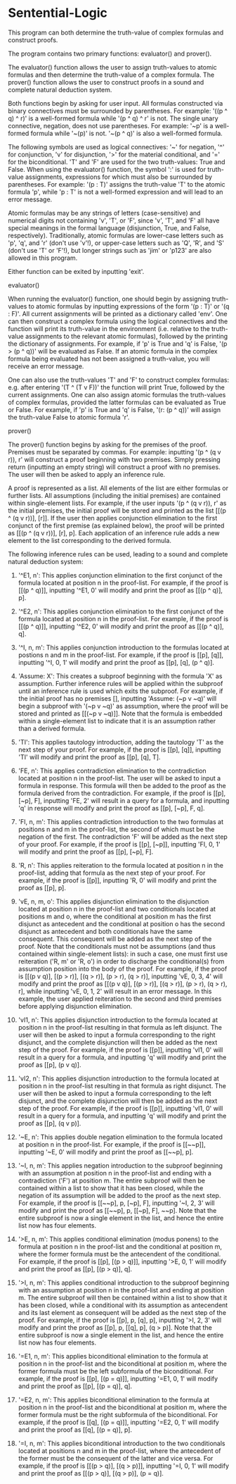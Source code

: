 # Sentential-Logic
This program can both determine the truth-value of complex formulas and construct proofs. 

The program contains two primary functions: evaluator() and prover(). 

The evaluator() function allows the user to assign truth-values to atomic formulas and then determine the truth-value of a complex formula. The prover() function allows the user to construct proofs in a sound and complete natural deduction system. 

Both functions begin by asking for user input. All formulas constructed via binary connectives must be surrounded by parentheses. For example: '((p ^ q) ^ r)' is a well-formed formula while '(p ^ q) ^ r' is not. The single unary connective, negation, does not use parentheses. For example: '\~p' is a well-formed formula while '\~(p)' is not. '\~(p ^ q)' is also a well-formed formula. 

The following symbols are used as logical connectives: '\~' for negation, '^' for conjunction, 'v' for disjunction, '>' for the material conditional, and '=' for the biconditional. 'T' and 'F' are used for the two truth-values: True and False. When using the evaluator() function, the symbol ':' is used for truth-value assignments, expressions for which must also be surrounded by parentheses. For example: '(p : T)' assigns the truth-value 'T' to the atomic formula 'p', while 'p : T' is not a well-formed expression and will lead to an error message. 

Atomic formulas may be any strings of letters (case-sensitive) and numerical digits not containing 'v', 'T', or 'F', since 'v', 'T', and 'F' all have special meanings in the formal language (disjunction, True, and False, respectively). Traditionally, atomic formulas are lower-case letters such as 'p', 'q', and 'r' (don't use 'v'!), or upper-case letters such as 'Q', 'R', and 'S' (don't use 'T' or 'F'!), but longer strings such as 'jim' or 'p123' are also allowed in this program. 

Either function can be exited by inputting 'exit'. 

evaluator()

When running the evaluator() function, one should begin by assigning truth-values to atomic formulas by inputting expressions of the form '(p : T)' or '(q : F)'. All current assignments will be printed as a dictionary called 'env'. One can then construct a complex formula using the logical connectives and the function will print its truth-value in the environment (i.e. relative to the truth-value assignments to the relevant atomic formulas), followed by the printing the dictionary of assignments. For example, if 'p' is True and 'q' is False, '(p > (p ^ q))' will be evaluated as False. If an atomic formula in the complex formula being evaluated has not been assigned a truth-value, you will receive an error message. 

One can also use the truth-values 'T' and 'F' to construct complex formulas: e.g. after entering '(T ^ (T v F))' the function will print True, followed by the current assignments. One can also assign atomic formulas the truth-values of complex formulas, provided the latter formulas can be evaluated as True or False. For example, if 'p' is True and 'q' is False, '(r: (p ^ q))' will assign the truth-value False to atomic formula 'r'. 

prover()

The prover() function begins by asking for the premises of the proof. Premises must be separated by commas. For example: inputting '(p ^ (q v r)), r' will construct a proof beginning with two premises. Simply pressing return (inputting an empty string) will construct a proof with no premises. The user will then be asked to apply an inference rule. 

A proof is represented as a list. All elements of the list are either formulas or further lists. All assumptions (including the initial premises) are contained within single-element lists. For example, if the user inputs '(p ^ (q v r)), r' as the initial premises, the initial proof will be stored and printed as the list [[(p ^ (q v r))], [r]]. If the user then applies conjunction elimination to the first conjunct of the first premise (as explained below), the proof will be printed as [[(p ^ (q v r))], [r], p]. Each application of an inference rule adds a new element to the list corresponding to the derived formula. 

The following inference rules can be used, leading to a sound and complete natural deduction system: 

1. '^E1, n': This applies conjunction elimination to the first conjunct of the formula located at position n in the proof-list. For example, if the proof is [[(p ^ q)]], inputting '^E1, 0' will modify and print the proof as [[(p ^ q)], p]. 

2. '^E2, n': This applies conjunction elimination to the first conjunct of the formula located at position n in the proof-list. For example, if the proof is [[(p ^ q)]], inputting '^E2, 0' will modify and print the proof as [[(p ^ q)], q]. 

3. '^I, n, m': This applies conjunction introduction to the formulas located at postions n and m in the proof-list. For example, if the proof is [[p], [q]], inputting '^I, 0, 1' will modify and print the proof as [[p], [q], (p ^ q)]. 

4. 'Assume: X': This creates a subproof beginning with the formula 'X' as assumption. Further inference rules will be applied within the subproof until an inference rule is used which exits the subproof. For example, if the initial proof has no premises [], inputting 'Assume: (\~p v \~q)' will begin a subproof with '(\~p v \~q)' as assumption, where the proof will be stored and printed as [[(\~p v \~q)]]. Note that the formula is embedded within a single-element list to indicate that it is an assumption rather than a derived formula. 

5. 'TI': This applies tautology introduction, adding the tautology 'T' as the next step of your proof. For example, if the proof is [[p], [q]], inputting 'TI' will modify and print the proof as [[p], [q], T]. 

6. 'FE, n': This applies contradiction elimination to the contradiction located at position n in the proof-list. The user will be asked to input a formula in response. This formula will then be added to the proof as the formula derived from the contradiction. For example, if the proof is [[p], [\~p], F], inputting 'FE, 2' will result in a query for a formula, and inputting 'q' in response will modify and print the proof as [[p], [\~p], F, q]. 

7. 'FI, n, m': This applies contradiction introduction to the two formulas at positions n and m in the proof-list, the second of which must be the negation of the first. The contradiction 'F' will be added as the next step of your proof. For example, if the proof is [[p], [\~p]], inputting 'FI, 0, 1' will modify and print the proof as [[p], [\~p], F]. 

8. 'R, n': This applies reiteration to the formula located at position n in the proof-list, adding that formula as the next step of your proof. For example, if the proof is [[p]], inputting 'R, 0' will modify and print the proof as [[p], p]. 

9. 'vE, n, m, o': This applies disjunction elimination to the disjunction located at position n in the proof-list and two conditionals located at positions m and o, where the conditional at position m has the first disjunct as antecedent and the conditional at position o has the second disjunct as antecedent and both conditionals have the same consequent. This consequent will be added as the next step of the proof. Note that the conditionals must not be assumptions (and thus contained within single-element lists): in such a case, one must first use reiteration ('R, m' or 'R, o') in order to discharge the conditional(s) from assumption position into the body of the proof. For example, if the proof is [[(p v q)], [(p > r)], [(q > r)], (p > r), (q > r)], inputting 'vE, 0, 3, 4' will modify and print the proof as [[(p v q)], [(p > r)], [(q > r)], (p > r), (q > r), r], while inputting 'vE, 0, 1, 2' will result in an error message. In this example, the user applied reiteration to the second and third premises before applying disjunction elimination. 

10. 'vI1, n': This applies disjunction introduction to the formula located at position n in the proof-list resulting in that formula as left disjunct. The user will then be asked to input a formula corresponding to the right disjunct, and the complete disjunction will then be added as the next step of the proof. For example, if the proof is [[p]], inputting 'vI1, 0' will result in a query for a formula, and inputting 'q' will modify and print the proof as [[p], (p v q)]. 

11. 'vI2, n': This applies disjunction introduction to the formula located at position n in the proof-list resulting in that formula as right disjunct. The user will then be asked to input a formula corresponding to the left disjunct, and the complete disjunction will then be added as the next step of the proof. For example, if the proof is [[p]], inputting 'vI1, 0' will result in a query for a formula, and inputting 'q' will modify and print the proof as [[p], (q v p)]. 

12. '\~E, n': This applies double negation elimination to the formula located at position n in the proof-list. For example, if the proof is [[\~\~p]], inputting '~E, 0' will modify and print the proof as [[\~\~p], p]. 

13. '\~I, n, m': This applies negation introduction to the subproof beginning with an assumption at position n in the proof-list and ending with a contradiction ('F') at position m. The entire subproof will then be contained within a list to show that it has been closed, while the negation of its assumption will be added to the proof as the next step. For example, if the proof is [[\~\~p], p, [\~p], F], inputting '\~I, 2, 3' will modify and print the proof as [[\~\~p], p, [[\~p], F], \~\~p]. Note that the entire subproof is now a single element in the list, and hence the entire list now has four elements. 

14. '>E, n, m': This applies conditional elimination (modus ponens) to the formula at position n in the proof-list and the conditional at position m, where the former formula must be the antecendent of the conditional. For example, if the proof is [[p], [(p > q)]], inputting '>E, 0, 1' will modify and print the proof as [[p], [(p > q)], q]. 

15. '>I, n, m': This applies conditional introduction to the subproof beginning with an assumption at position n in the proof-list and ending at position m. The entire subproof will then be contained within a list to show that it has been closed, while a conditional with its assumption as antecendent and its last element as consequent will be added as the next step of the proof. For example, if the proof is [[p], p, [q], p], inputting '>I, 2, 3' will modify and print the proof as [[p], p, [[q], p], (q > p)]. Note that the entire subproof is now a single element in the list, and hence the entire list now has four elements. 

16. '=E1, n, m': This applies biconditional elimination to the formula at position n in the proof-list and the biconditional at position m, where the former formula must be the left subformula of the biconditional. For example, if the proof is [[p], [(p = q)]], inputting '=E1, 0, 1' will modify and print the proof as [[p], [(p = q)], q]. 

17. '=E2, n, m': This applies biconditional elimination to the formula at position n in the proof-list and the biconditional at position m, where the former formula must be the right subformula of the biconditional. For example, if the proof is [[q], [(p = q)]], inputting '=E2, 0, 1' will modify and print the proof as [[q], [(p = q)], p]. 

18. '=I, n, m': This applies biconditional introduction to the two conditionals located at positions n and m in the proof-list, where the antecedent of the former must be the consequent of the latter and vice versa. For example, if the proof is [[(p > q)], [(q > p)]], inputting '=I, 0, 1' will modify and print the proof as [[(p > q)], [(q > p)], (p = q)]. 
